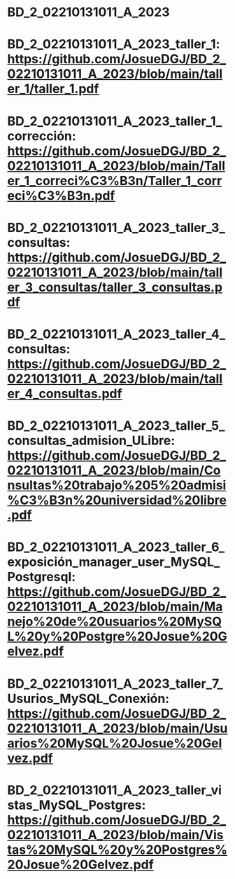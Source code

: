 # BD_2_02210131011_A_2023
# BD_2_02210131011_A_2023_taller_1: https://github.com/JosueDGJ/BD_2_02210131011_A_2023/blob/main/taller_1/taller_1.pdf
# BD_2_02210131011_A_2023_taller_1_corrección: https://github.com/JosueDGJ/BD_2_02210131011_A_2023/blob/main/Taller_1_correci%C3%B3n/Taller_1_correci%C3%B3n.pdf
# BD_2_02210131011_A_2023_taller_3_consultas: https://github.com/JosueDGJ/BD_2_02210131011_A_2023/blob/main/taller_3_consultas/taller_3_consultas.pdf
# BD_2_02210131011_A_2023_taller_4_consultas: https://github.com/JosueDGJ/BD_2_02210131011_A_2023/blob/main/taller_4_consultas.pdf
# BD_2_02210131011_A_2023_taller_5_consultas_admision_ULibre: https://github.com/JosueDGJ/BD_2_02210131011_A_2023/blob/main/Consultas%20trabajo%205%20admisi%C3%B3n%20universidad%20libre.pdf
# BD_2_02210131011_A_2023_taller_6_exposición_manager_user_MySQL_Postgresql: https://github.com/JosueDGJ/BD_2_02210131011_A_2023/blob/main/Manejo%20de%20usuarios%20MySQL%20y%20Postgre%20Josue%20Gelvez.pdf
# BD_2_02210131011_A_2023_taller_7_Usurios_MySQL_Conexión: https://github.com/JosueDGJ/BD_2_02210131011_A_2023/blob/main/Usuarios%20MySQL%20Josue%20Gelvez.pdf
# BD_2_02210131011_A_2023_taller_vistas_MySQL_Postgres: https://github.com/JosueDGJ/BD_2_02210131011_A_2023/blob/main/Vistas%20MySQL%20y%20Postgres%20Josue%20Gelvez.pdf
